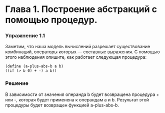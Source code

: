 # Глава 1. Построение абстракций с помощью процедур.
### Упражнение 1.1
Заметим, что наша модель вычислений разрешает существование комбинаций, операторы которых — составные выражения. 
С помощью этого наблюдения опишите, как работает следующая процедура:  

    (define (a-plus-abs-b a b)  
    ((if (> b 0) + -) a b))
    
### Решение
    
В зависимости от значения операнда b будет возвращена процедура + или -, которая будет применена к операндам a и b. 
Результат этой процедуры будет возвращен функцией a-plus-abs-b.
